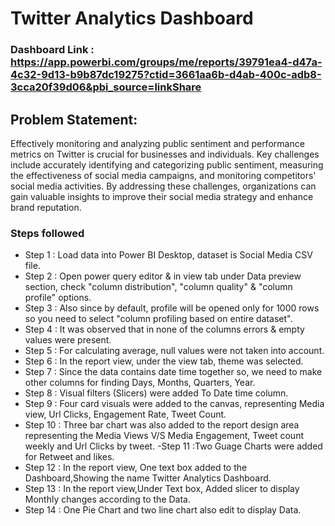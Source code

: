 # Twitter Analytics Dashboard

### Dashboard Link : https://app.powerbi.com/groups/me/reports/39791ea4-d47a-4c32-9d13-b9b87dc19275?ctid=3661aa6b-d4ab-400c-adb8-3cca20f39d06&pbi_source=linkShare

## Problem Statement:

Effectively monitoring and analyzing public sentiment and performance metrics on Twitter is crucial for businesses and individuals. Key challenges include accurately identifying and categorizing public sentiment, measuring the effectiveness of social media campaigns, and monitoring competitors' social media activities. By addressing these challenges, organizations can gain valuable insights to improve their social media strategy and enhance brand reputation.
### Steps followed 

- Step 1 : Load data into Power BI Desktop, dataset is Social Media CSV file.
- Step 2 : Open power query editor & in view tab under Data preview section, check "column distribution", "column quality" & "column profile" options.
- Step 3 : Also since by default, profile will be opened only for 1000 rows so you need to select "column profiling based on entire dataset".
- Step 4 : It was observed that in none of the columns errors & empty values were present.
- Step 5 : For calculating average, null values were not taken into account. 
- Step 6 : In the report view, under the view tab, theme was selected.
- Step 7 : Since the data contains date time together so, we need to make other columns for finding Days, Months, Quarters, Year. 
- Step 8 : Visual filters (Slicers) were added To Date time column.
- Step 9 : Four card visuals were added to the canvas, representing Media view, Url Clicks, Engagement Rate, Tweet Count.
- Step 10 : Three bar chart was also added to the report design area representing the Media Views V/S Media Engagement, Tweet count weekly and Url Clicks by tweet. 
-Step 11 :Two Guage Charts were added for Retweet and likes.
- Step 12 : In the report view, One text box added to the Dashboard,Showing the name Twitter Analytics Dashboard.
- Step 13 : In the report view,Under Text box, Added slicer to display Monthly changes according to the Data. 
- Step 14 : One Pie Chart and two line chart also edit to display Data.
       
